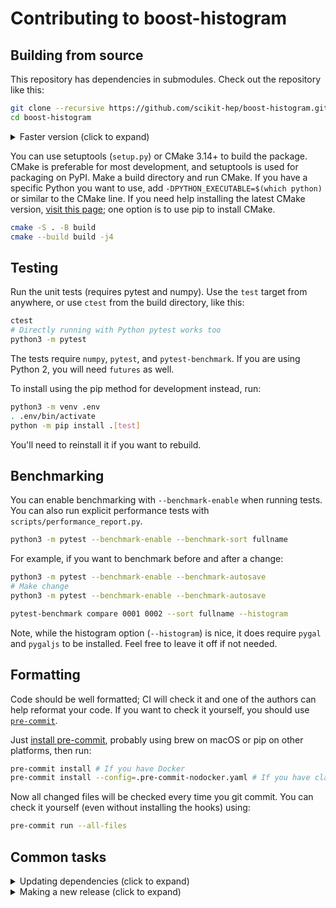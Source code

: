 # Contributing to boost-histogram


## Building from source

This repository has dependencies in submodules. Check out the repository like this:

```bash
git clone --recursive https://github.com/scikit-hep/boost-histogram.git
cd boost-histogram
```


<details><summary>Faster version (click to expand)</summary>

```bash
git clone https://github.com/scikit-hep/boost-histogram.git
cd boost-histogram
git submodule update --init --depth 10
```

</details>

You can use setuptools (`setup.py`) or CMake 3.14+ to build the package. CMake is preferable for most development, and setuptools is used for packaging on PyPI. Make a build directory and run CMake. If you have a specific Python you want to use, add `-DPYTHON_EXECUTABLE=$(which python)` or similar to the CMake line. If you need help installing the latest CMake version, [visit this page](https://cliutils.gitlab.io/modern-cmake/chapters/intro/installing.html); one option is to use pip to install CMake.

```bash
cmake -S . -B build
cmake --build build -j4
```

## Testing

Run the unit tests (requires pytest and numpy). Use the `test` target from anywhere, or use `ctest` from the build directory, like this:

```bash
ctest
# Directly running with Python pytest works too
python3 -m pytest
```

The tests require `numpy`, `pytest`, and `pytest-benchmark`. If you are using Python 2, you will need `futures` as well.


To install using the pip method for development instead, run:

```bash
python3 -m venv .env
. .env/bin/activate
python -m pip install .[test]
```

You'll need to reinstall it if you want to rebuild.

## Benchmarking

You can enable benchmarking with `--benchmark-enable` when running tests. You can also run explicit performance tests with `scripts/performance_report.py`.

```bash
python3 -m pytest --benchmark-enable --benchmark-sort fullname
```

For example, if you want to benchmark before and after a change:

```bash
python3 -m pytest --benchmark-enable --benchmark-autosave
# Make change
python3 -m pytest --benchmark-enable --benchmark-autosave

pytest-benchmark compare 0001 0002 --sort fullname --histogram
```

Note, while the histogram option (`--histogram`) is nice, it does require `pygal` and `pygaljs` to be installed. Feel free to leave it off if not needed.

</details>

## Formatting

Code should be well formatted; CI will check it and one of the authors can help reformat your code. If you want to check it yourself, you should use [`pre-commit`](https://pre-commit.com).

Just [install pre-commit](https://pre-commit.com/#install), probably using brew on macOS or pip on other platforms, then run:

```bash
pre-commit install # If you have Docker
pre-commit install --config=.pre-commit-nodocker.yaml # If you have clang-format 8
```

Now all changed files will be checked every time you git commit. You can check it yourself (even without installing the hooks) using:

```bash
pre-commit run --all-files
```


## Common tasks


<details><summary>Updating dependencies (click to expand)</summary>

This will checkout new versions of the dependencies. Example given using the fish shell.

```fish
for f in *
    cd $f
    git fetch
    git checkout boost-1.71.0 || echo "Not found"
    cd ..
end
```

</details>

<details><summary>Making a new release (click to expand)</summary>

- Finish merging open PRs that will go into VERSION
- Add most recent changes to the Changelog
    - Replace "in development" header with VERSION
- Bump version
    - Change in `boost_histogram/version.py`
    - Change banner in README to VERSION
- Sync master with develop through a PR
- Make sure the full wheel build runs on master without issues (will happen in previous step)
- Make the GitHub release in the GitHub UI. Copy the changelog entries and links for that version; this has to be done as part of the release and tag procedure for archival tools (Zenodo) to pick them up correctly. Titles should be roughly consistent. I like to give a little descriptive title after the version, though this was a massive release that touched almost every area.
    - Version tag should be `"v" + major + "." + minor + "." + patch`.
- This should trigger an Azure wheel build. Note the name of the build (should be the date plus a number)
- In the Azure web interface, go to release pipelines and click create release. Make sure the build it is pulling artifacts from matches the correct build (should always choose latest, which *should* be correct) See https://iscinumpy.gitlab.io/post/azure-devops-releases/ for details about Azure releases.
- Conda-forge will automatically make a PR to update a few hours later.


</details>

